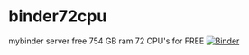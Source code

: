 # binder72cpu
mybinder server free 754 GB ram 72 CPU's for FREE
[![Binder](https://mybinder.org/badge_logo.svg)](https://mybinder.org/v2/gh/yasir5563/binder72cpu.git/main)

